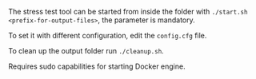 The stress test tool can be started from inside the folder with `./start.sh <prefix-for-output-files>`, the parameter is mandatory.

To set it with different configuration, edit the `config.cfg` file.

To clean up the output folder run `./cleanup.sh`.

Requires sudo capabilities for starting Docker engine.
